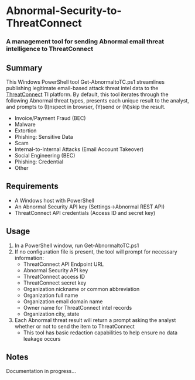 # Abnormal-Security-to-ThreatConnect
### A management tool for sending Abnormal email threat intelligence to ThreatConnect
## Summary
This Windows PowerShell tool Get-AbnormaltoTC.ps1 streamlines publishing legitimate email-based attack threat intel data to the [ThreatConnect](https://threatconnect.com) TI platform.  By default, this tool iterates through the following Abnormal threat types, presents each unique result to the analyst, and prompts to (I)nspect in browser, (Y)send or (N)skip the result.  
- Invoice/Payment Fraud (BEC)
- Malware
- Extortion
- Phishing: Sensitive Data
- Scam
- Internal-to-Internal Attacks (Email Account Takeover)
- Social Engineering (BEC)
- Phishing: Credential
- Other

## Requirements
- A Windows host with PowerShell
- An Abnormal Security API key (Settings->Abnormal REST API)
- ThreatConnect API credentials (Access ID and secret key)

## Usage
1. In a PowerShell window, run Get-AbnormaltoTC.ps1
2. If no configuration file is present, the tool will prompt for necessary information:
   - ThreatConnect API Endpoint URL
   - Abnormal Security API key
   - ThreatConnect access ID
   - ThreatConnect secret key
   - Organization nickname or common abbreviation
   - Organization full name
   - Organization email domain name
   - Owner name for ThreatConnect intel records
   - Organization city, state
3. Each Abnormal threat result will return a prompt asking the analyst whether or not to send the item to ThreatConnect
   - This tool has basic redaction capabilities to help ensure no data leakage occurs

## Notes
Documentation in progress...  
